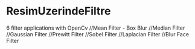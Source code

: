 # ResimUzerindeFiltre
 6 filter applications with OpenCv  //Mean Filter - Box Blur //Median Filter //Gaussian Filter //Prewitt Filter //Sobel Filter //Laplacian Filter //Blur Face Filter
